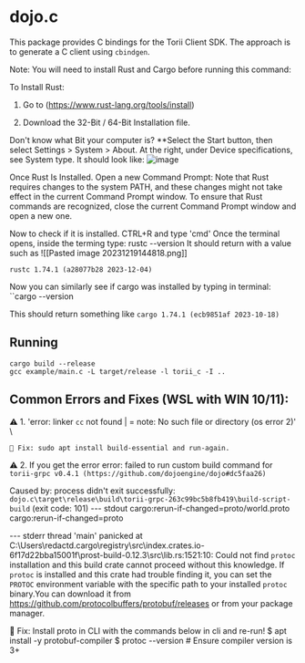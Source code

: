 # dojo.c

This package provides C bindings for the Torii Client SDK. The approach is to generate a C client using `cbindgen`.

Note:
You will need to install Rust and Cargo before running this command:

To Install Rust:
1. Go to (https://www.rust-lang.org/tools/install)

2. Download the 32-Bit / 64-Bit Installation file.

Don't know what Bit your computer is? 
**Select the Start button, then select Settings > System > About. 
At the right, under Device specifications, see System type.
It should look like:
![image](https://github.com/dojoengine/dojo.c/assets/86070833/ff73ff03-ca19-4221-b0c3-999313c63c63)


Once Rust Is Installed.
Open a new Command Prompt:
Note that Rust requires changes to the system PATH, and these changes might not take effect in the current Command Prompt window. 
To ensure that Rust commands are recognized, close the current Command Prompt window and open a new one.

Now to check if it is installed.
CTRL+R and type 'cmd' 
Once the terminal opens, inside the terming type: 
rustc --version
It should return with a value such as ![[Pasted image 20231219144818.png]]

`rustc 1.74.1 (a28077b28 2023-12-04)`

Now you can similarly see if cargo was installed by typing in terminal:
``cargo --version

This should return something like `cargo 1.74.1 (ecb9851af 2023-10-18)`

## Running

```
cargo build --release
gcc example/main.c -L target/release -l torii_c -I ..
```

## Common Errors and Fixes (WSL with WIN 10/11):

⚠️ 1. 'error: linker `cc` not found
  |
  = note: No such file or directory (os error 2)'
  \
   
    🔨 Fix: sudo apt install build-essential and run-again.

⚠️ 2. If you get the error 
error: failed to run custom build command for `torii-grpc v0.4.1 (https://github.com/dojoengine/dojo#dc5faa26)`

Caused by:
  process didn't exit successfully: `dojo.c\target\release\build\torii-grpc-263c99bc5b8fb419\build-script-build` (exit code: 101)
  --- stdout
  cargo:rerun-if-changed=proto/world.proto
  cargo:rerun-if-changed=proto

  --- stderr
  thread 'main' panicked at C:\Users\redactd\.cargo\registry\src\index.crates.io-6f17d22bba15001f\prost-build-0.12.3\src\lib.rs:1521:10:
  Could not find `protoc` installation and this build crate cannot proceed without
      this knowledge. If `protoc` is installed and this crate had trouble finding
      it, you can set the `PROTOC` environment variable with the specific path to your
      installed `protoc` binary.You can download it from https://github.com/protocolbuffers/protobuf/releases or from your package manager.

  🔨 Fix: Install proto in CLI with the commands below in cli and re-run!
$ apt install -y protobuf-compiler
$ protoc --version  # Ensure compiler version is 3+